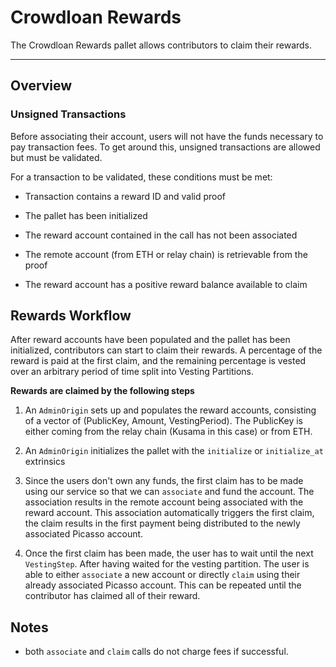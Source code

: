 # Crowdloan Rewards

The Crowdloan Rewards pallet allows contributors to claim their rewards.

---

## Overview

### Unsigned Transactions

Before associating their account, users will not have the funds necessary to pay 
transaction fees. To get around this, unsigned transactions are allowed but must 
be validated.

For a transaction to be validated, these conditions must be met:

* Transaction contains a reward ID and valid proof

* The pallet has been initialized

* The reward account contained in the call has not been associated

* The remote account (from ETH or relay chain) is retrievable from the proof

* The reward account has a positive reward balance available to claim

## Rewards Workflow

After reward accounts have been populated and the pallet has been initialized, 
contributors can start to claim their rewards. A percentage of the reward is 
paid at the first claim, and the remaining percentage is vested over an 
arbitrary period of time split into Vesting Partitions.

**Rewards are claimed by the following steps**

1. An `AdminOrigin` sets up and populates the reward accounts, consisting of a 
  vector of (PublicKey, Amount, VestingPeriod). The PublicKey is either coming 
  from the relay chain (Kusama in this case) or from ETH.

2. An `AdminOrigin` initializes the pallet with the `initialize` or 
  `initialize_at` extrinsics

3. Since the users don't own any funds, the first claim has to be made using our 
  service so that we can `associate` and fund the account. The association 
  results in the remote account being associated with the reward account. This 
  association automatically triggers the first claim, the claim results in the 
  first payment being distributed to the newly associated Picasso account.

4. Once the first claim has been made, the user has to wait until the next 
  `VestingStep`. After having waited for the vesting partition. The user is able 
  to either `associate` a new account or directly `claim` using their already 
  associated Picasso account. This can be repeated until the contributor has 
  claimed all of their reward.

## Notes

* both `associate` and `claim` calls do not charge fees if successful.
